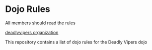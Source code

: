 Dojo Rules
==========

All members should read the rules

[deadlyvipers organization](https://github.com/deadlyvipers)

This repository contains a list of dojo rules for the Deadly Vipers dojo
